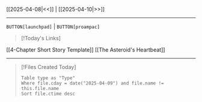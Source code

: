 [[2025-04-08|<<]] | [[2025-04-10|>>]]

---

`BUTTON[launchpad]` | `BUTTON[proampac]`

>[!Today's Links]

[[4-Chapter Short Story Template]]
[[The Asteroid's Heartbeat]]


---

>[!Files Created Today]
>```dataview
>Table type as "Type"
>Where file.cday = date("2025-04-09") and file.name != this.file.name
>Sort file.ctime desc
>```
